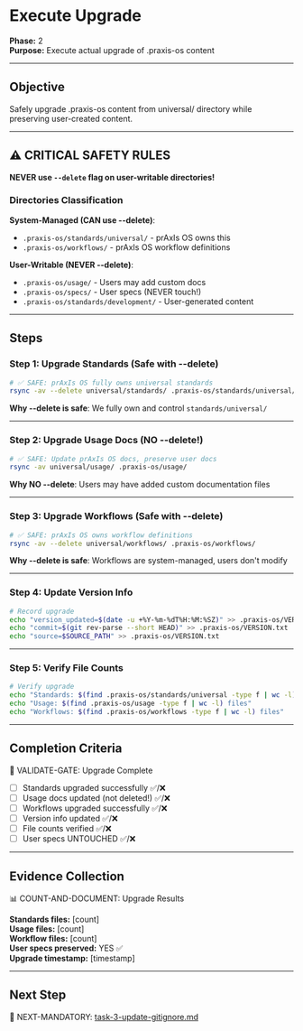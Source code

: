 # Execute Upgrade

**Phase:** 2  
**Purpose:** Execute actual upgrade of .praxis-os content  

---

## Objective

Safely upgrade .praxis-os content from universal/ directory while preserving user-created content.

---

## ⚠️ CRITICAL SAFETY RULES

**NEVER use `--delete` flag on user-writable directories!**

### Directories Classification

**System-Managed (CAN use --delete)**:
- `.praxis-os/standards/universal/` - prAxIs OS owns this
- `.praxis-os/workflows/` - prAxIs OS workflow definitions

**User-Writable (NEVER --delete)**:
- `.praxis-os/usage/` - Users may add custom docs
- `.praxis-os/specs/` - User specs (NEVER touch!)
- `.praxis-os/standards/development/` - User-generated content

---

## Steps

### Step 1: Upgrade Standards (Safe with --delete)

```bash
# ✅ SAFE: prAxIs OS fully owns universal standards
rsync -av --delete universal/standards/ .praxis-os/standards/universal/
```

**Why --delete is safe**: We fully own and control `standards/universal/`

---

### Step 2: Upgrade Usage Docs (NO --delete!)

```bash
# ✅ SAFE: Update prAxIs OS docs, preserve user docs
rsync -av universal/usage/ .praxis-os/usage/
```

**Why NO --delete**: Users may have added custom documentation files

---

### Step 3: Upgrade Workflows (Safe with --delete)

```bash
# ✅ SAFE: prAxIs OS owns workflow definitions
rsync -av --delete universal/workflows/ .praxis-os/workflows/
```

**Why --delete is safe**: Workflows are system-managed, users don't modify

---

### Step 4: Update Version Info

```bash
# Record upgrade
echo "version_updated=$(date -u +%Y-%m-%dT%H:%M:%SZ)" >> .praxis-os/VERSION.txt
echo "commit=$(git rev-parse --short HEAD)" >> .praxis-os/VERSION.txt
echo "source=$SOURCE_PATH" >> .praxis-os/VERSION.txt
```

---

### Step 5: Verify File Counts

```bash
# Verify upgrade
echo "Standards: $(find .praxis-os/standards/universal -type f | wc -l) files"
echo "Usage: $(find .praxis-os/usage -type f | wc -l) files"
echo "Workflows: $(find .praxis-os/workflows -type f | wc -l) files"
```

---

## Completion Criteria

🛑 VALIDATE-GATE: Upgrade Complete

- [ ] Standards upgraded successfully ✅/❌
- [ ] Usage docs updated (not deleted!) ✅/❌
- [ ] Workflows upgraded successfully ✅/❌
- [ ] Version info updated ✅/❌
- [ ] File counts verified ✅/❌
- [ ] User specs UNTOUCHED ✅/❌

---

## Evidence Collection

📊 COUNT-AND-DOCUMENT: Upgrade Results

**Standards files:** [count]  
**Usage files:** [count]  
**Workflow files:** [count]  
**User specs preserved:** YES ✅  
**Upgrade timestamp:** [timestamp]

---

## Next Step

🎯 NEXT-MANDATORY: [task-3-update-gitignore.md](task-3-update-gitignore.md)

